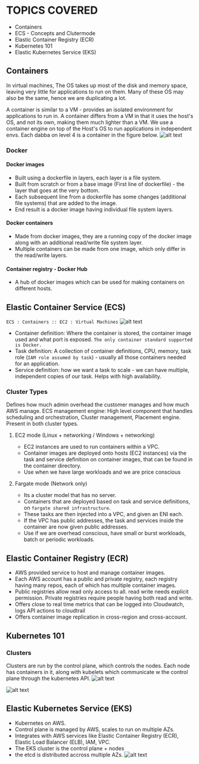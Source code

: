 # TOPICS COVERED
- Containers
- ECS - Concepts and Clutermode
- Elastic Container Registry (ECR)
- Kubernetes 101
- Elastic Kubernetes Service (EKS)

## Containers
In virtual machines, The OS takes up most of the disk and memory space, leaving very little for applications to run on them. Many of these OS may also be the same, hence we are duplicating a lot. 

A container is similar to a VM - provides an isolated environment for applications to run in. A container differs from a VM in that it uses the host's OS, and not its own, making them much lighter than a VM. We use a container engine on top of the Host's OS to run applications in independent envs. Each dabba on level 4 is a container in the figure below. 
![alt text](<Screenshots/Screenshot 2024-06-11 at 5.39.23 PM.png>)

### Docker
#### Docker images
- Built using a dockerfile in layers, each layer is a file system.
- Built from scratch or from a base image (First line of dockerfile) - the layer that goes at the very bottom.
- Each subsequent line from a dockerfile has some changes (additional file systems) that are added to the image. 
- End result is a docker image having individual file system layers. 

#### Docker containers
- Made from docker images, they are a running copy of the docker image along with an additional read/write file system layer.
- Multiple containers can be made from one image, which only differ in the read/write layers.  

#### Container registry - Docker Hub
- A hub of docker images which can be used for making containers on different hosts. 

## Elastic Container Service (ECS)
`ECS : Containers :: EC2 : Virtual Machines`
![alt text](<Screenshots/Screenshot 2024-06-11 at 6.45.45 PM.png>)

- Container definition: Where the container is stored, the container image used and what port is exposed. `The only container standard supported is Docker.`
- Task definition: A collection of container definitions, CPU, memory, task role (`IAM role assumed by task`) - usually all those containers needed for an application. 
- Service definition: how we want a task to scale - we can have multiple, independent copies of our task. Helps with high availability. 


### Cluster Types
Defines how much admin overhead the customer manages and how much AWS manage. 
ECS management engine: High level component that handles scheduling and orchestration, Cluster management, Placement engine. Present in both cluster types. 
1. EC2 mode (Linux + networking / Windows + networking)
    - EC2 instances are used to run containers within a VPC. 
    - Container images are deployed onto hosts (EC2 instances) via the task and service definition on container images, that can be found in the container directory.
    - Use when we have large workloads and we are price conscious

2. Fargate mode (Network only)
    - Its a cluster model that has no server. 
    - Containers that are deployed based on task and service definitions, on `fargate shared infrastructure`. 
    - These tasks are then injected into a VPC, and given an ENI each. 
    - If the VPC has public addresses, the task and services inside the container are now given public addresses. 
    - Use if we are overhead conscious, have small or burst workloads, batch or periodic workloads. 

## Elastic Container Registry (ECR)
- AWS provided service to host and manage container images. 
- Each AWS account has a public and private registry, each registry having many repos, each of which has multiple container images. 
- Public registries allow read only access to all. read write needs explicit permission. Private registries require people having both read and write. 
- Offers close to real time metrics that can be logged into Cloudwatch, logs API actions to cloudtrail
- Offers container image replication in cross-region and cross-account. 

## Kubernetes 101
### Clusters
Clusters are run by the control plane, which controls the nodes. Each node has containers in it, along with kubelets which communicate w the control plane through the kubernetes API. 
![alt text](<Screenshots/Screenshot 2024-06-11 at 7.11.15 PM.png>)

![alt text](<Screenshots/Screenshot 2024-06-11 at 7.21.06 PM.png>)

## Elastic Kubernetes Service (EKS)
- Kubernetes on AWS.
- Control plane is managed by AWS, scales to run on multiple AZs. 
- Integrates with AWS services like Elastic Container Registry (ECR), Elastic Load Balancer (ELB), IAM, VPC.
- The EKS cluster is the control plane + nodes
- the etcd is distributed accross multiple AZs. 
![alt text](<Screenshots/Screenshot 2024-06-11 at 7.29.05 PM.png>)
